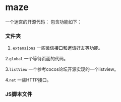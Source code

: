 # maze

一个迷宫的开源代码：
包含功能如下：
### 文件夹
  1. `extensions`
    一些微信接口和邀请好友等功能。
    
  2.`global`
    一个等待页面的代码。
    
  3.`listView`
    一个参考cocos论坛开源实现的一个listview。
    
  4.`net`
    一些HTTP接口。

### JS脚本文件

